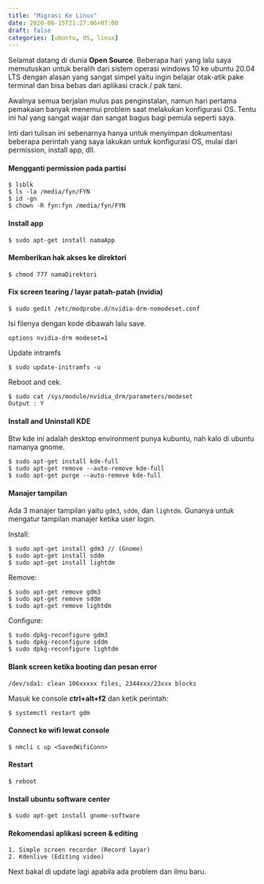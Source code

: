 ```yaml
---
title: "Migrasi Ke Linux"
date: 2020-06-15T21:27:06+07:00
draft: false
categories: [ubuntu, OS, linux]
---
```


Selamat datang di dunia **Open Source**. Beberapa hari yang lalu saya memutuskan untuk beralih dari sistem operasi windows 10 ke ubuntu 20.04 LTS dengan alasan yang sangat simpel yaitu ingin belajar otak-atik pake terminal dan bisa bebas dari aplikasi crack / pak tani.

Awalnya semua berjalan mulus pas penginstalan, namun hari pertama pemakaian banyak menemui problem saat melakukan konfigurasi OS. Tentu ini hal yang sangat wajar dan sangat bagus bagi pemula seperti saya.

Inti dari tulisan ini sebenarnya hanya untuk menyimpan dokumentasi beberapa perintah yang saya lakukan untuk konfigurasi OS, mulai dari permission, install app, dll.

#### Mengganti permission pada partisi

```
$ lsblk
$ ls -la /media/fyn/FYN
$ id -gn
$ chown -R fyn:fyn /media/fyn/FYN
```

#### Install app

```
$ sudo apt-get install namaApp
```

#### Memberikan hak akses ke direktori

```
$ chmod 777 namaDirektori
```

#### Fix screen tearing / layar patah-patah (nvidia)

```
$ sudo gedit /etc/modprobe.d/nvidia-drm-nomodeset.conf
```

Isi filenya dengan kode dibawah lalu save.

```
options nvidia-drm modeset=1
```

Update intramfs

```
$ sudo update-initramfs -u
```

Reboot and cek.

```
$ sudo cat /sys/module/nvidia_drm/parameters/modeset
Output : Y
```

#### Install and Uninstall KDE

Btw kde ini adalah desktop environment punya kubuntu, nah kalo di ubuntu namanya gnome.

```
$ sudo apt-get install kde-full
$ sudo apt-get remove --auto-remove kde-full
$ sudo apt-get purge --auto-remove kde-full
```

#### Manajer tampilan

Ada 3 manajer tampilan yaitu `gdm3`, `sddm`, dan `lightdm`. Gunanya untuk mengatur tampilan manajer ketika user login.

Install:

```
$ sudo apt-get install gdm3 // (Gnome)
$ sudo apt-get install sddm
$ sudo apt-get install lightdm
```

Remove:

```
$ sudo apt-get remove gdm3
$ sudo apt-get remove sddm
$ sudo apt-get remove lightdm
```

Configure:

```
$ sudo dpkg-reconfigure gdm3
$ sudo dpkg-reconfigure sddm
$ sudo dpkg-reconfigure lightdm
```

#### Blank screen ketika booting dan pesan error
```
/dev/sda1: clean 106xxxxx files, 2344xxx/23xxx blocks
```

Masuk ke console **ctrl+alt+f2** dan ketik perintah:

```
$ systemctl restart gdm
```

#### Connect ke wifi lewat console

```
$ nmcli c up <SavedWifiConn>
```

#### Restart

```
$ reboot
```

#### Install ubuntu software center

```
$ sudo apt-get install gnome-software
```

#### Rekomendasi aplikasi screen & editing

```
1. Simple screen recorder (Record layar)
2. Kdenlive (Editing video)
```

Next bakal di update lagi apabila ada problem dan ilmu baru.